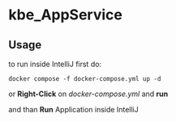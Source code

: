 # kbe_AppService

## Usage

to run inside IntelliJ first do:

```
docker compose -f docker-compose.yml up -d
```

or **Right-Click** on *docker-compose.yml* and **run**

and than **Run** Application inside IntelliJ


